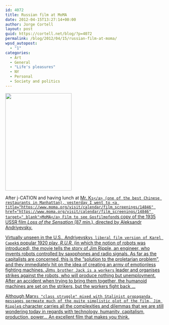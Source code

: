 ```yaml
---
id: 4072
title: Russian film at MoMA
date: 2012-04-15T13:27:14+00:00
author: Jorge Cortell
layout: post
guid: https://cortell.net/blog/?p=4072
permalink: /blog/2012/04/15/russian-film-at-moma/
wpsd_autopost:
  - "1"
categories:
  - Art
  - General
  - "Life's pleasures"
  - NY
  - Personal
  - Society and politics
---
```

<img class="aligncenter" title="RUR" src="https://www.berlinale.de/media/filmstills/2012_1/retrospektive_3/20126311_3_IMG_543x305.jpg" alt="" width="208" height="305" />

After j-CATION and having lunch at <a title="https://mrksny.com" href="https://mrksny.com" target="_blank">Mr. K`s</a> (one of the best Chinese restaurants in Manhattan), yesterday I went to <a title="https://www.moma.org/visit/calendar/film_screenings/14846" href="https://www.moma.org/visit/calendar/film_screenings/14846" target="_blank">MoMA</a> Film to see Gosfilmofond`s copy of the 1935 USSR film _Loss of the Sensation_ (87 min.), directed by Aleksandr Andriyevsky.

Virtually unseen in the U.S., Andriyevsky`s liberal film version of Karel Capek`s popular 1920 play, _R.U.R._ (in which the notion of robots was introduced), the movie tells the story of Jim Ripple, an engineer, who invents robots controlled by saxophones and radio signals. As far as the capitalists are concerned, this is the “solution to the proletarian problem”, and they immediately hit on the idea of creating an army of emotionless fighting machines. Jim`s brother Jack is a workers` leader and organises strikes against the robots, who will produce nothing but unemployment. After an accident when trying to bring them together, the humanoid machines are set on the strikers, but the workers fight back …

Although Marx`s "class struggle" mixed with Stalinist propaganda messages permeate much of the quite simplistic plot of the film, Jim Ripple`s character carries all the complexities and dilemmas that we are still wondering today in regards with technology, humanity, capitalism, production, power... An excellent film that makes you think.